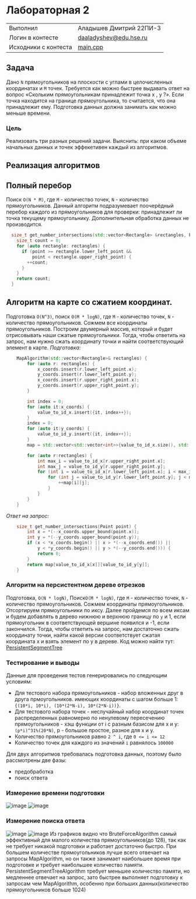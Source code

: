 # Лабораторная 2
| | |
|--------------- | --------------- |
| Выполнил   | Аладышев Дмитрий 22ПИ-3   |
| Логин в контесте   |  daaladyshev@edu.hse.ru  |
| Исходники с контеста | [main.cpp](./src/contest/main.cpp) |
## Задача
Дано `N` прямоугольников на плоскости с углами в целочисленных координатах
 и `M` точек. Требуется как можно быстрее выдавать ответ на вопрос «Скольким прямоугольникам принадлежит точка
x
,
y
?». Если точка находится на границе прямоугольника, то считается, что она принадлежит ему. Подготовка данных должна занимать как можно меньше времени.
### Цель
Реализовать три разных решений задачи. Выяснить: при каком объеме начальных данных и точек эффекетивен каждый из алгоритмов.
## Реализация алгоритмов
## Полный перебор
Поиск `O(N * M)`, где `M` - количество точек, `N` - количество прямоугольников.
Данный алгоритм подразумевает поочерёдный перебор каждого из прямоугольников для проверки: принадлежит ли точка текущему прямоугольнику. Дополнительная обработка данных не производится.
```C++
  size_t get_number_intersections(std::vector<Rectangle> &rectangles, Point point) {
    size_t count = 0;
    for (auto rectangle: rectangles) {
      if (point >= rectangle.lower_left_point && 
          point < rectangle.upper_right_point) {
        ++count;
      }
    }
    return count;
  }
```
## Алгоритм на карте со сжатием координат.
Подготовка `O(N^3)`, поиск `O(M * logN)`, где `M` - количество точек, `N` - количество прямоугольников.
Сожмем все координаты прямоугольников. Построим двумерный массив, который и будет отрисовывать наши сжатые прямоугольники. Тогда, чтобы ответить на запрос, нам нужно сжать координату точки и найти соответствующий элемент в карте.
*Подготовка:*
```C++
    MapAlgorithm(std::vector<Rectangle>& rectangles) {
        for (auto r: rectangles) {
            x_coords.insert(r.lower_left_point.x);
            y_coords.insert(r.lower_left_point.y);
            x_coords.insert(r.upper_right_point.x);
            y_coords.insert(r.upper_right_point.y);
        }

        int index = 0;
        for (auto it:x_coords) {
            value_to_id_x.insert({it, index++});
        }
        index = 0;
        for (auto it:y_coords) {
            value_to_id_y.insert({it, index++});
        }
        map = std::vector<std::vector<int>>{value_to_id_x.size(), std::vector<int>(value_to_id_y.size(), 0)};

        for (auto r:rectangles) {
            int max_i = value_to_id_x[r.upper_right_point.x];
            int max_j = value_to_id_y[r.upper_right_point.y];
            for (int i = value_to_id_x[r.lower_left_point.x]; i < max_i; ++i) {
                for (int j = value_to_id_y[r.lower_left_point.y]; j < max_j; ++j) {
                    ++map[i][j];
                }
            }
        }
    }
```
*Ответ на запрос:*
```C++
    size_t get_number_intersections(Point point) {
        int x = *(--x_coords.upper_bound(point.x));
        int y = *(--y_coords.upper_bound(point.y));
        if (x < *x_coords.begin() || x > *(--x_coords.end()) || 
            y < *y_coords.begin() || y > *(--y_coords.end())) {
            return 0;
        }
        return map[value_to_id_x[x]][value_to_id_y[y]];
    }
```
### Алгоритм на персистентном дереве отрезков
Подготовка, `O(N * logN)`, Поиск`O(M * logN)`,  где `M` - количество точек, `N` - количество прямоугольников.
Сожмем координаты прямоугольников. Отсортируем прямоугольники по иксу. Далее пройдемся по всем иксам и будем добавлять в дерево нижнюю и верхнюю границу по `y` и 1, если прямоугольник в соответствующей вершине появился и -1, если закончился. Тогда, чтобы ответить на запрос, нам достаточно сжать координату точки, найти какой версии соответствует сжатая координата х и взять элемент по у в дереве.
Код можно найти тут: [PersistentSegmentTree](./src/algorithms/PersistentSegmentTree.hpp)
### Тестирование и выводы
Данные для проведения тестов генерировались по следующим условиям:
- Для тестового набора прямоугольников - набор вложенных друг в друга прмоугольников. имеющих координаты с шагом больше 1:
`{(10*i, 10*i), (10*(2*N-i), 10*(2*N-i))}`.
- Для тестового набора точек - неслучайный набор координат точек распределенных равномерно по ненулевому пересечению прямоугольников - хэш функции от i с разным базисом для x и y:
`(p*i)^31%(20*N)`, p - большое простое, разное для x и y.
- Количество прямоугольников равно `2 ^ i`, где `0 <= i <= 12`
- Количество точек для каждого из значений `i` равнялось `100000`

Для двух алгоритмов требовалась подготовка данных, поэтому было рассмотрены две фазы:
- предобработка
- поиск ответа
### Измерение времени подготовки
![image](https://github.com/TypicalCode0/hse-algorithms-lab2/assets/131657894/d95b20e4-7318-48dd-9b62-360e8cbdaf10)
![image](https://github.com/TypicalCode0/hse-algorithms-lab2/assets/131657894/95233a82-a9cd-48a0-aede-bcab75a9ca34)
### Измерение поиска ответа
![image](https://github.com/TypicalCode0/hse-algorithms-lab2/assets/131657894/d7bb9030-b93f-447b-9bcb-ddf5c727400d)
![image](https://github.com/TypicalCode0/hse-algorithms-lab2/assets/131657894/4efef372-249a-4334-858e-b4c875e14af0)
Из графиков видно что BruteForceAlgorithm самый эффективный для малого количества прямоугольников(до 128), так как не требует никакой подготовки и работает достаточно быстро. При большем количестве прямоугольников лучше всего отвечает на запросы MapAlgorithm, но он также занимает наибольшее время при подготовке и требует наибольшее количество памяти. PersistentSegmentTreeAlgorithm требует меньшее количество памяти, но медленнее отвечает на запрос, зато быстрее выполняет подготовку к запросам чем MapAlgorithm, особенно при больших данных(количество прямоугольников больше 1024)



